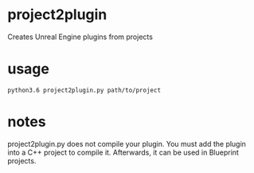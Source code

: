 # project2plugin
Creates Unreal Engine plugins from projects

# usage
`python3.6 project2plugin.py path/to/project`

# notes
project2plugin.py does not compile your plugin.
You must add the plugin into a C++ project to compile it.
Afterwards, it can be used in Blueprint projects.
